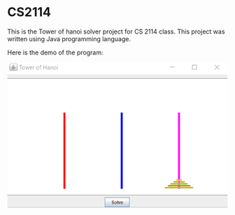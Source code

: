 # CS2114
This is the Tower of hanoi solver project for CS 2114 class. 
This project was written using Java programming language. 

Here is the demo of the program: 


<img src="https://github.com/abrarr18/CS2114/blob/master/Hanoisolverdemo.gif" width=750><br>
